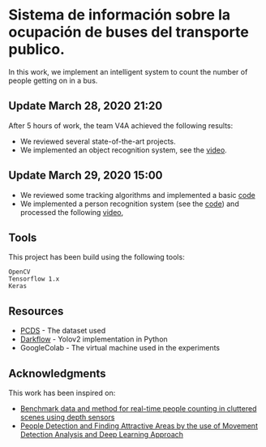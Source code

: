 # **Sistema de información sobre la ocupación de buses del transporte publico.**

In this work, we implement an intelligent system to count the number of people getting on in a bus. 

## Update March 28, 2020 21:20
After 5 hours of work, the team V4A achieved the following results:
- We reviewed several state-of-the-art projects. 
- We implemented an object recognition system, see the [video](https://gitlab.com/IsRaTiAl/v4c/-/blob/master/videos/video_metro.avi).

## Update March 29, 2020 15:00
- We reviewed some tracking algorithms and implemented a basic [code](https://gitlab.com/IsRaTiAl/v4c/-/blob/master/videos/tracking.py)
- We implemented a person recognition system (see the [code](https://gitlab.com/IsRaTiAl/v4c/-/blob/master/notebooks/yolo.ipynb)) and processed the following [video](https://gitlab.com/IsRaTiAl/v4c/-/blob/master/video_metro2.avi), 

## Tools
This project has been build using the following tools:
```
OpenCV
Tensorflow 1.x
Keras
```

## Resources

* [PCDS](https://freesoft.dev/program/128588362) - The dataset used
* [Darkflow](https://github.com/thtrieu/darkflow) - Yolov2 implementation in Python
* GoogleColab - The virtual machine used in the experiments 

## Acknowledgments
This work has been inspired on: 
* [Benchmark data and method for real-time people counting in cluttered scenes using depth sensors](https://arxiv.org/abs/1804.04339)
* [People Detection and Finding Attractive Areas by the use of Movement Detection Analysis and Deep Learning Approach](https://www.sciencedirect.com/science/article/pii/S1877050919311287)

